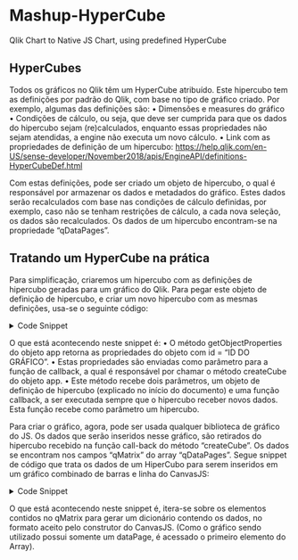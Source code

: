 # Mashup-HyperCube
Qlik Chart to Native JS Chart, using predefined HyperCube

## HyperCubes

Todos os gráficos no Qlik têm um HyperCube atribuído. Este hipercubo tem as definições por padrão do Qlik, com base no tipo de gráfico criado. Por exemplo, algumas das definições são:
•	Dimensões e measures do gráfico
•	Condições de cálculo, ou seja, que deve ser cumprida para que os dados do hipercubo sejam (re)calculados, enquanto essas propriedades não sejam atendidas, a engine não executa um novo cálculo.
•	Link com as propriedades de definição de um hipercubo: https://help.qlik.com/en-US/sense-developer/November2018/apis/EngineAPI/definitions-HyperCubeDef.html

Com estas definições, pode ser criado um objeto de hipercubo, o qual é responsável por armazenar os dados e metadados do gráfico. Estes dados serão recalculados com base nas condições de cálculo definidas, por exemplo, caso não se tenham restrições de cálculo, a cada nova seleção, os dados são recalculados. Os dados de um hipercubo encontram-se na propriedade “qDataPages”.

## Tratando um HyperCube na prática

Para simplificação, criaremos um hipercubo com as definições de hipercubo geradas para um gráfico do Qlik. Para pegar este objeto de definição de hipercubo, e criar um novo hipercubo com as mesmas definições, usa-se o seguinte código:

<details><summary>Code Snippet</summary>
<p>
  
```JavaScript
app.getObjectProperties('skjU').then(function(model){ 
  app.createCube(model.properties.qHyperCubeDef, grafico_valor_cota);
});
```
</p></details>


O que está acontecendo neste snippet é:
•	O método getObjectProperties do objeto app retorna as propriedades do objeto com id = “ID DO GRÁFICO”.
•	Estas propriedades são enviadas como parâmetro para a função de callback, a qual é responsável por chamar o método createCube do objeto app.
•	Este método recebe dois parâmetros, um objeto de definição de hipercubo (explicado no início do documento) e uma função callback, a ser executada sempre que o hipercubo receber novos dados. Esta função recebe como parâmetro um hipercubo.


Para criar o gráfico, agora, pode ser usada qualquer biblioteca de gráfico do JS. Os dados que serão inseridos nesse gráfico, são retirados do hipercubo recebido na função call-back do método “createCube”.
Os dados se encontram nos campos “qMatrix” do array “qDataPages”. Segue snippet de código que trata os dados de um HiperCubo para serem inseridos em um gráfico combinado de barras e linha do CanvasJS:

<details><summary>Code Snippet</summary>
<p>

```JavaScript
function grafico_valor_cota(reply){
  valor_data_dict = new Array();
  cota_data_dict = new Array();

  $.each(reply.qHyperCube.qDataPages[0].qMatrix, function (key, value){
    X = value[0]['qNum'];
    X_label = value[0]['qText'];
    Y_v = Math.round(value[1]['qNum']);
    Y_c = Math.round(value[2]['qNum']);

    valor_data_dict.push({'x':X,'y':Y_v, 'label':X_label});
    cota_data_dict.push({'x':X,'y':Y_c, 'label':X_label});
  });

  width = $("#jsnative_chart_valorXcota").width();
  chart = new CanvasJS.Chart("jsnative_chart_valorXcota",
  {
    title:{
    text: "Valor X Cota",
      fontColor: "rgb(128, 128, 128)",
    fontSize: 16,
    horizontalAlign: "left",
    marginBottom: 100,
    },   
    data: [{
      name: "Valor",
    type: "column",
    color:"#0F4DBC",
    dataPoints: valor_data_dict
    },
    {       
      name: "Cota",
    type: "line",
    color:"black",
    markerSize: 10,
    dataPoints: cota_data_dict
    }],
    backgroundColor: "transparent",
    zoomEnabled:true,
    zoomType: "x",
    axisY:{
      gridColor: "transparent",
    tickLength: 0,
    lineThickness:0,
    margin:0,
    labelFontSize: 14,
    labelFormatter: function (e){
      val = e.value.toString()
      if (val.length > 3){
        var dots = new Array();
        for(let j=3; j<val.length; j=j+3){
          dots.push(j);						
        }
        for(let j=0; j<dots.length; j++){
          pos = val.length - dots[j] - j
          val = val.slice(0, pos) + "." + val.slice(pos);
        }
      }
      return val
    }
    },
    axisX:{
      labelFontSize: 14,
      },
    height: 500,
    width: width,
    toolTip: {
    shared: true,
    contentFormatter: function (e) {
      var content = "Dia: <strong>"+ e.entries[0].dataPoint.label +"</strong><br/><br/>";
      for (var i = 0; i < e.entries.length; i++) {
        val = e.entries[i].dataPoint.y.toString()
        if (val.length > 3){
          var dots = new Array();
          for(let j=3; j<val.length; j=j+3){
            dots.push(j);						
          }
          for(let j=0; j<dots.length; j++){
            pos = val.length - dots[j] - j
            val = val.slice(0, pos) + "." + val.slice(pos);
          }
        }
        content += e.entries[i].dataSeries.name + ": <strong> R$ " + val + " mil</strong>";
        content += "<br/>";
      }
      return content;
    }
    },
  });

  chart.render();
}
```
</p></details>
  
  
O que está acontecendo neste snippet é, itera-se sobre os elementos contidos no qMatrix para gerar um dicionário contendo os dados, no formato aceito pelo construtor do CanvasJS. (Como o gráfico sendo utilizado possui somente um dataPage, é acessado o primeiro elemento do Array).
